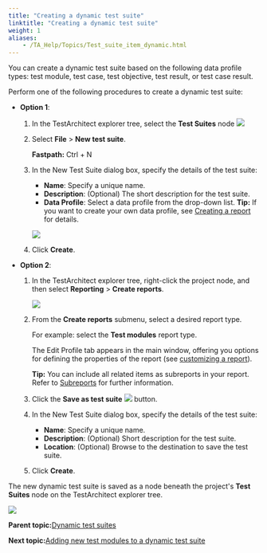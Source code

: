 ```yaml
--- 
title: "Creating a dynamic test suite"
linktitle: "Creating a dynamic test suite"
weight: 1
aliases: 
    - /TA_Help/Topics/Test_suite_item_dynamic.html
---
```


You can create a dynamic test suite based on the following data profile types: test module, test case, test objective, test result, or test case result.

Perform one of the following procedures to create a dynamic test suite:

-   **Option 1**:

    1.  In the TestArchitect explorer tree, select the **Test Suites** node ![](/images//Images/test_suite_item_add_icon.png)

    2.  Select **File** \> **New test suite**.

        **Fastpath:** Ctrl + N

    3.  In the New Test Suite dialog box, specify the details of the test suite:

        -   **Name**: Specify a unique name.
        -   **Description**: \(Optional\) The short description for the test suite.
        -   **Data Profile**: Select a data profile from the drop-down list.
        **Tip:** If you want to create your own data profile, see [Creating a report](Report_producing.html) for details.

        ![](/images//Images/create_dynamic_test_suite.png)

    4.  Click **Create**.

-   **Option 2**:

    1.  In the TestArchitect explorer tree, right-click the project node, and then select **Reporting** \> **Create reports**.

        ![](/images//Images/Project_reporting.png)

    2.  From the **Create reports** submenu, select a desired report type.

        For example: select the **Test modules** report type.

        The Edit Profile tab appears in the main window, offering you options for defining the properties of the report \(see [customizing a report](Report_customizing.html)\).

        **Tip:** You can include all related items as subreports in your report. Refer to [Subreports](Report_customizing.html#section_uvw_3jp_cl) for further information.

    3.  Click the **Save as test suite** ![](/images//Images/test_suite_item_add_icon.png) button.

    4.  In the New Test Suite dialog box, specify the details of the test suite:

        -   **Name**: Specify a unique name.
        -   **Description**: \(Optional\) Short description for the test suite.
        -   **Location**: \(Optional\) Browse to the destination to save the test suite.
    5.  Click **Create**.


The new dynamic test suite is saved as a node beneath the project's **Test Suites** node on the TestArchitect explorer tree.

![](/images//Images/create_dynamic_test_suite_node.png)

**Parent topic:**[Dynamic test suites](/TA_Help/Topics/Test_suite_dynamic.html)

**Next topic:**[Adding new test modules to a dynamic test suite](/TA_Help/Topics/Test_suite_dynamic_add_new_test_module.html)

